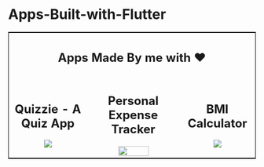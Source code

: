 <h1> Apps-Built-with-Flutter</h1>

<table style="border:1px solid black">
    <tbody>
        <tr>
            <td colspan="3"><div align="center"><h2>Apps Made By me with ❤️</h2></div></td>
        </tr>
    <tr>
        <td style="text-align:center"><div align="center"><h2>Quizzie - A Quiz App </h2> <img src="https://media.giphy.com/media/Iul2e7IuPlbhEsC1YZ/giphy.gif" /></div></td>
        <td style="text-align:center"><div align="center"><h2>Personal Expense Tracker</h2> <img src="https://github.com/reuben21/Apps-Built-with-Flutter/blob/main/expense_tracker_app/assets/image/Image1.png" width="60%"/></div></td>
        <td style="text-align:center"><div align="center"><h2>BMI Calculator</h2> <img src="https://media.giphy.com/media/j2AekBZ4llkALbFwqz/giphy.gif"/></div></td>
    </tr>
    </tbody>
</table>
